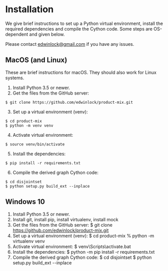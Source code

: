# Installation
We give brief instructions to set up a Python virtual environment, install the required dependencies and compile the Cython code.
Some steps are OS-dependent and given below.

Please contact edwinlock@gmail.com if you have any issues.

## MacOS (and Linux)
These are brief instructions for macOS. They should also work for Linux systems.

1. Install Python 3.5 or newer.
2. Get the files from the GitHub server:
```console
$ git clone https://github.com/edwinlock/product-mix.git
```
3. Set up a virtual environment (venv):
```console
$ cd product-mix
$ python -m venv venv
```
4. Activate virtual environment:
```console
$ source venv/bin/activate
```
5. Install the dependencies:
```console
$ pip install -r requirements.txt
```
6. Compile the derived graph Cython code:
```console
$ cd disjointset
$ python setup.py build_ext --inplace
```

## Windows 10

1. Install Python 3.5 or newer.
2. Install git, install pip, install virtualenv, install mock
3. Get the files from the GitHub server:
$ git clone https://github.com/edwinlock/product-mix.git
4. Set up a virtual environment (venv):
$ cd product-mix
% python -m virtualenv venv
5. Activate virtual environment:
$ venv\Scripts\activate.bat
6. Install the dependencies:
$ python -m pip install -r requirements.txt
7. Compile the derived graph Cython code:
$ cd disjointset
$ python setup.py build_ext --inplace